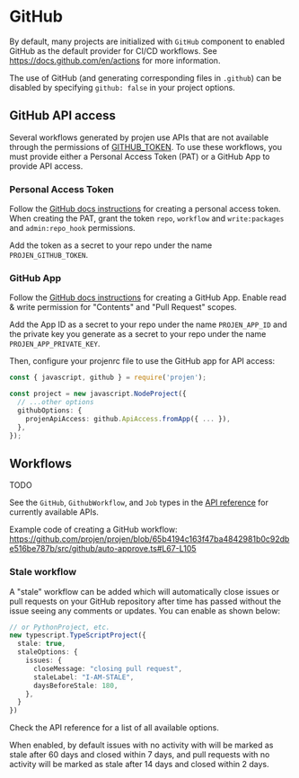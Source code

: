 # GitHub

By default, many projects are initialized with `GitHub` component to enabled GitHub as the default provider for CI/CD workflows. See https://docs.github.com/en/actions for more information.

The use of GitHub (and generating corresponding files in `.github`) can be disabled by specifying `github: false` in your project options.

## GitHub API access

Several workflows generated by projen use APIs that are not available through
the permissions of [GITHUB_TOKEN]. To use these workflows, you must provide
either a Personal Access Token (PAT) or a GitHub App to provide API access.

[GITHUB_TOKEN]: https://docs.github.com/en/actions/security-guides/automatic-token-authentication

### Personal Access Token

Follow the [GitHub docs
instructions](https://docs.github.com/en/authentication/keeping-your-account-and-data-secure/creating-a-personal-access-token)
for creating a personal access token. When creating the PAT, grant the token
`repo`, `workflow` and `write:packages` and `admin:repo_hook` permissions.

Add the token as a secret to your repo under the name `PROJEN_GITHUB_TOKEN`.

### GitHub App

Follow the [GitHub docs instructions](https://docs.github.com/en/developers/apps/building-github-apps/creating-a-github-app) for creating a GitHub App. Enable read & write permission for "Contents" and "Pull Request" scopes.

Add the App ID as a secret to your repo under the name `PROJEN_APP_ID` and the private key you generate as a secret to your repo under the name `PROJEN_APP_PRIVATE_KEY`.

Then, configure your projenrc file to use the GitHub app for API access:

```ts
const { javascript, github } = require('projen');

const project = new javascript.NodeProject({
  // ...other options
  githubOptions: {
    projenApiAccess: github.ApiAccess.fromApp({ ... }),
  },
});
```

## Workflows

TODO

See the `GitHub`, `GithubWorkflow`, and `Job` types in the [API
reference](./api/API.md) for currently available APIs.

Example code of creating a GitHub workflow:
<https://github.com/projen/projen/blob/65b4194c163f47ba4842981b0c92dbe516be787b/src/github/auto-approve.ts#L67-L105>

### Stale workflow

A "stale" workflow can be added which will automatically close issues or pull
requests on your GitHub repository after time has passed without the issue
seeing any comments or updates. You can enable as shown below:

```ts
// or PythonProject, etc.
new typescript.TypeScriptProject({
  stale: true,
  staleOptions: {
    issues: {
      closeMessage: "closing pull request",
      staleLabel: "I-AM-STALE",
      daysBeforeStale: 180,
    },
  }
})
```

Check the API reference for a list of all available options.

When enabled, by default issues with no activity with will be marked as stale
after 60 days and closed within 7 days, and pull requests with no activity will
be marked as stale after 14 days and closed within 2 days.
